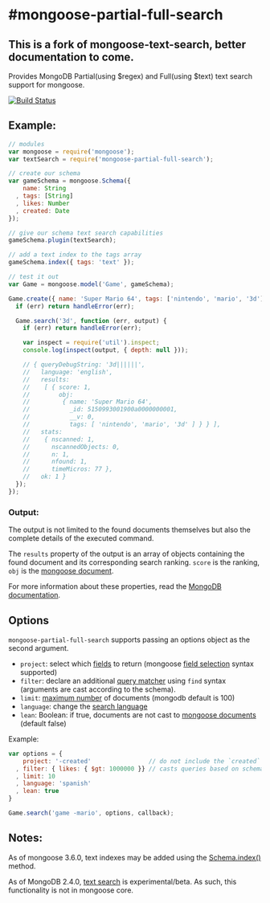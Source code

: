 #mongoose-partial-full-search
======================

## This is a fork of mongoose-text-search, better documentation to come.
Provides MongoDB Partial(using $regex) and Full(using $text) text search support for mongoose.

[![Build Status](https://travis-ci.org/aheckmann/mongoose-partial-full-search.png?branch=master)](https://travis-ci.org/aheckmann/mongoose-partial-full-search)

## Example:

```js
// modules
var mongoose = require('mongoose');
var textSearch = require('mongoose-partial-full-search');

// create our schema
var gameSchema = mongoose.Schema({
    name: String
  , tags: [String]
  , likes: Number
  , created: Date
});

// give our schema text search capabilities
gameSchema.plugin(textSearch);

// add a text index to the tags array
gameSchema.index({ tags: 'text' });

// test it out
var Game = mongoose.model('Game', gameSchema);

Game.create({ name: 'Super Mario 64', tags: ['nintendo', 'mario', '3d'] }, function (err) {
  if (err) return handleError(err);

  Game.search('3d', function (err, output) {
    if (err) return handleError(err);

    var inspect = require('util').inspect;
    console.log(inspect(output, { depth: null }));

    // { queryDebugString: '3d||||||',
    //   language: 'english',
    //   results:
    //    [ { score: 1,
    //        obj:
    //         { name: 'Super Mario 64',
    //           _id: 5150993001900a0000000001,
    //           __v: 0,
    //           tags: [ 'nintendo', 'mario', '3d' ] } } ],
    //   stats:
    //    { nscanned: 1,
    //      nscannedObjects: 0,
    //      n: 1,
    //      nfound: 1,
    //      timeMicros: 77 },
    //   ok: 1 }
  });
});
```

### Output:

The output is not limited to the found documents themselves but also the complete details of the executed command.

The `results` property of the output is an array of objects containing the found document and its corresponding search ranking. `score` is the ranking, `obj` is the [mongoose document](http://mongoosejs.com/docs/documents.html).

For more information about these properties, read the [MongoDB documentation](http://docs.mongodb.org/manual/reference/text-search/#text-search-output).

## Options

`mongoose-partial-full-search` supports passing an options object as the second argument.

- `project`: select which [fields](http://docs.mongodb.org/manual/reference/command/text/) to return (mongoose [field selection](http://mongoosejs.com/docs/api.html#query_Query-select) syntax supported)
- `filter`: declare an additional [query matcher](http://docs.mongodb.org/manual/reference/command/text/) using `find` syntax (arguments are cast according to the schema).
- `limit`: [maximum number](http://docs.mongodb.org/manual/reference/command/text/) of documents (mongodb default is 100)
- `language`: change the [search language](http://docs.mongodb.org/manual/reference/command/text/)
- `lean`: Boolean: if true, documents are not cast to [mongoose documents](http://mongoosejs.com/docs/documents.html) (default false)

Example:

```js
var options = {
    project: '-created'                // do not include the `created` property
  , filter: { likes: { $gt: 1000000 }} // casts queries based on schema
  , limit: 10
  , language: 'spanish'
  , lean: true
}

Game.search('game -mario', options, callback);
```

## Notes:

As of mongoose 3.6.0, text indexes may be added using the [Schema.index()](http://mongoosejs.com/docs/api.html#schema_Schema-index) method.

As of MongoDB 2.4.0, [text search](http://docs.mongodb.org/manual/applications/text-search/) is experimental/beta. As such, this functionality is not in mongoose core.
